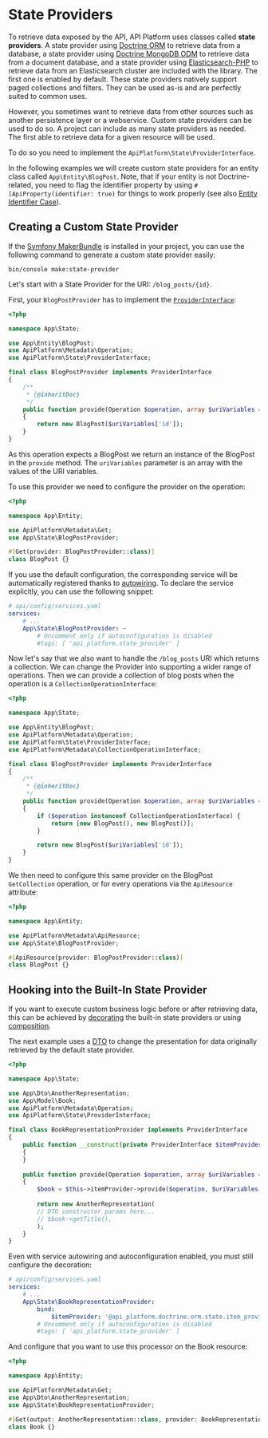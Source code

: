 # State Providers

To retrieve data exposed by the API, API Platform uses classes called **state providers**. A state provider using [Doctrine
ORM](https://www.doctrine-project.org/projects/orm.html) to retrieve data from a database, a state provider using
[Doctrine MongoDB ODM](https://www.doctrine-project.org/projects/mongodb-odm.html) to retrieve data from a document
database, and a state provider using [Elasticsearch-PHP](https://www.elastic.co/guide/en/elasticsearch/client/php-api/current/index.html)
to retrieve data from an Elasticsearch cluster are included with the library. The first one is enabled by default. These
state providers natively support paged collections and filters. They can be used as-is and are perfectly suited to common uses.

However, you sometimes want to retrieve data from other sources such as another persistence layer or a webservice.
Custom state providers can be used to do so. A project can include as many state providers as needed. The first able to
retrieve data for a given resource will be used.

To do so you need to implement the `ApiPlatform\State\ProviderInterface`.

In the following examples we will create custom state providers for an entity class called `App\Entity\BlogPost`.
Note, that if your entity is not Doctrine-related, you need to flag the identifier property by using
`#[ApiProperty(identifier: true)` for things to work properly (see also [Entity Identifier Case](serialization.md#entity-identifier-case)).

## Creating a Custom State Provider

If the [Symfony MakerBundle](https://symfony.com/doc/current/bundles/SymfonyMakerBundle) is installed in your project,
you can use the following command to generate a custom state provider easily:

```console
bin/console make:state-provider
```

Let's start with a State Provider for the URI: `/blog_posts/{id}`.

First, your `BlogPostProvider` has to implement the
[`ProviderInterface`](https://github.com/api-platform/core/blob/main/src/State/ProviderInterface.php):

```php
<?php

namespace App\State;

use App\Entity\BlogPost;
use ApiPlatform\Metadata\Operation;
use ApiPlatform\State\ProviderInterface;

final class BlogPostProvider implements ProviderInterface
{
    /**
     * {@inheritDoc}
     */
    public function provide(Operation $operation, array $uriVariables = [], array $context = [])
    {
        return new BlogPost($uriVariables['id']);
    }
}
```

As this operation expects a BlogPost we return an instance of the BlogPost in the `provide` method.
The `uriVariables` parameter is an array with the values of the URI variables.

To use this provider we need to configure the provider on the operation:

```php
<?php

namespace App\Entity;

use ApiPlatform\Metadata\Get;
use App\State\BlogPostProvider;

#[Get(provider: BlogPostProvider::class)]
class BlogPost {}
```

If you use the default configuration, the corresponding service will be automatically registered thanks to
[autowiring](https://symfony.com/doc/current/service_container/autowiring.html).
To declare the service explicitly, you can use the following snippet:

```yaml
# api/config/services.yaml
services:
    # ...
    App\State\BlogPostProvider: ~
        # Uncomment only if autoconfiguration is disabled
        #tags: [ 'api_platform.state_provider' ]
```

Now let's say that we also want to handle the `/blog_posts` URI which returns a collection. We can change the Provider into
supporting a wider range of operations. Then we can provide a collection of blog posts when the operation is a `CollectionOperationInterface`:

```php
<?php

namespace App\State;

use App\Entity\BlogPost;
use ApiPlatform\Metadata\Operation;
use ApiPlatform\State\ProviderInterface;
use ApiPlatform\Metadata\CollectionOperationInterface;

final class BlogPostProvider implements ProviderInterface
{
    /**
     * {@inheritDoc}
     */
    public function provide(Operation $operation, array $uriVariables = [], array $context = [])
    {
        if ($operation instanceof CollectionOperationInterface) {
            return [new BlogPost(), new BlogPost()];
        }

        return new BlogPost($uriVariables['id']);
    }
}
```

We then need to configure this same provider on the BlogPost `GetCollection` operation, or for every operations via the `ApiResource` attribute:

```php
<?php

namespace App\Entity;

use ApiPlatform\Metadata\ApiResource;
use App\State\BlogPostProvider;

#[ApiResource(provider: BlogPostProvider::class)]
class BlogPost {}
```

## Hooking into the Built-In State Provider

If you want to execute custom business logic before or after retrieving data, this can be achieved by [decorating](https://symfony.com/doc/current/service_container/service_decoration.html) the built-in state providers or using [composition](https://en.wikipedia.org/wiki/Object_composition).

The next example uses a [DTO](https://api-platform.com/docs/core/dto/#using-data-transfer-objects-dtos) to change the presentation for data originally retrieved by the default state provider.

```php
<?php

namespace App\State;

use App\Dto\AnotherRepresentation;
use App\Model\Book;
use ApiPlatform\Metadata\Operation;
use ApiPlatform\State\ProviderInterface;

final class BookRepresentationProvider implements ProviderInterface
{
    public function __construct(private ProviderInterface $itemProvider)
    {
    }
    
    public function provide(Operation $operation, array $uriVariables = [], array $context = [])
    {
        $book = $this->itemProvider->provide($operation, $uriVariables, $context)
        
        return new AnotherRepresentation(
        // DTO constructor params here...
        // $book->getTitle(),
        );
    }
}
```

Even with service autowiring and autoconfiguration enabled, you must still configure the decoration:

```yaml
# api/config/services.yaml
services:
    # ...
    App\State\BookRepresentationProvider:
        bind:
            $itemProvider: '@api_platform.doctrine.orm.state.item_provider'
        # Uncomment only if autoconfiguration is disabled
        #tags: [ 'api_platform.state_provider' ]
```

And configure that you want to use this processor on the Book resource:

```php
<?php

namespace App\Entity;

use ApiPlatform\Metadata\Get;
use App\Dto\AnotherRepresentation;
use App\State\BookRepresentationProvider;

#[Get(output: AnotherRepresentation::class, provider: BookRepresentationProvider::class)]
class Book {}
```

